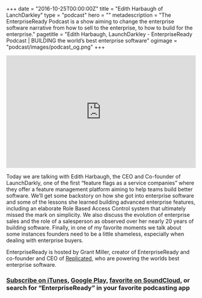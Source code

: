 +++
date = "2016-10-25T00:00:00Z"
title = "Edith Harbaugh of LanchDarkley"
type = "podcast"
hero = ""
metadescription = "The EnterpriseReady Podcast is a show aiming to change the enterprise software narrative from how to sell to the enterprise, to how to build for the enterprise."
pagetitle = "Edith Harbaugh, LaunchDarkley - EnterpriseReady Podcast | BUILDING the world’s best enterprise software"
ogimage = "podcast/images/podcast_og.png"
+++

<iframe width="100%" height="300" scrolling="no" frameborder="no" allow="autoplay" src="https://w.soundcloud.com/player/?url=https%3A//api.soundcloud.com/tracks/585184320&color=%23ee5042&auto_play=false&hide_related=false&show_comments=true&show_user=true&show_reposts=false&show_teaser=true&visual=true"></iframe>

Today we are talking with Edith Harbaugh, the CEO and Co-founder of LaunchDarkly, one of the first “feature flags as a service companies” where they offer a feature management platform aiming to help teams build better software. We’ll get some backstory on how she got into enterprise software and some of the lessons she learned building advanced enterprise features, including an elaborate Role Based Access Control system that ultimately missed the mark on simplicity. We also discuss the evolution of enterprise sales and the role of a salesperson as observed over her nearly 20 years of building software. Finally, in one of my favorite moments we talk about some instances founders need to be a little shameless, especially when dealing with enterprise buyers.

EnterpriseReady is hosted by Grant Miller, creator of EnterpriseReady and co-founder and CEO of [Replicated](https://www.replicated.com), who are powering the worlds best enterprise software.

### [Subscribe on iTunes](https://itunes.apple.com/us/podcast/ep-5-evolution-enterprise-edith-harbaugh-launchdarkly/id1437951282?i=1000431194083&mt=2), [Google Play](https://play.google.com/music/listen?u=0#/ps/Iq3uifjva44tdvm2orhu4apvjtu), [favorite on SoundCloud](https://soundcloud.com/heavybit/sets/enterpriseready), or search for “EnterpriseReady” in your favorite podcasting app
